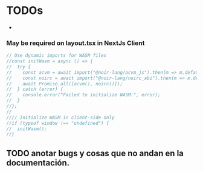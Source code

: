 # TODOs
* 
### May be required on layout.tsx in NextJs Client

```typescript
// Use dynamic imports for WASM files
//const initWasm = async () => {
//  try {
//    const acvm = await import("@noir-lang/acvm_js").then(m => m.default);
//    const noirc = await import("@noir-lang/noirc_abi").then(m => m.default);
//    await Promise.all([acvm(), noirc()]);
//  } catch (error) {
//    console.error("Failed to initialize WASM:", error);
//  }
//};
//
//// Initialize WASM in client-side only
//if (typeof window !== "undefined") {
//  initWasm();
//}
```

## TODO anotar bugs y cosas que no andan en la documentación.
